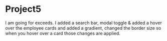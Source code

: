 # Project5
 I am going for exceeds.
 I added a search bar, modal toggle & added a hover over the employee cards and added a gradient, changed the border size so when you hover over a card those changes are applied. 
